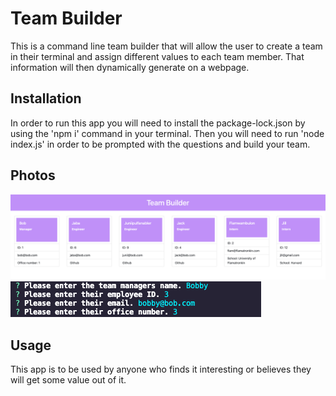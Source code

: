 # Team Builder

This is a command line team builder that will allow the user to create a team in their terminal and assign different values to each team member. That information will then dynamically generate on a webpage.

## Installation
In order to run this app you will need to install the package-lock.json by using the 'npm i' command in your terminal. Then you will need to run 'node index.js' in order to be prompted with the questions and build your team.

## Photos 
![shot2](Images/teambuilder2.png)
![shot1](Images/teambuilder.png)

## Usage

This app is to be used by anyone who finds it interesting or believes they will get some value out of it. 